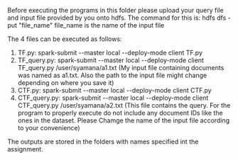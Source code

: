 Before executing the programs in this folder please upload your query file and input file provided by you onto hdfs.
The command for this is: hdfs dfs -put "file_name"
file_name is the name of the input file

The 4 files can be executed as follows:

1. TF.py: spark-submit --master local --deploy-mode client TF.py
2. TF_query.py: spark-submit --master local --deploy-mode client TF_query.py /user/syamana/a1.txt (My input file containing documents was named as a1.txt. Also the path to the input file might change depending on where you save it)
3. CTF.py: spark-submit --master local --deploy-mode client CTF.py
4. CTF_query.py: spark-submit --master local --deploy-mode client CTF_query.py /user/syamana/a2.txt (This file contains the query. For the program to properly execute do not include any document IDs like the ones in the dataset. Please Chamge the name of the input file according to your convenience)

The outputs are stored in the folders with names specified int the assignment.
